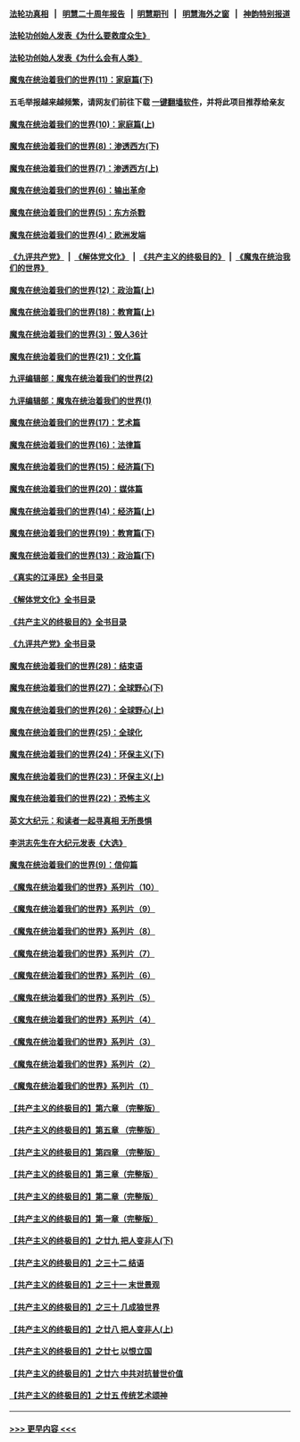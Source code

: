 #### [法轮功真相](https://github.com/gfw-breaker/truth/blob/master/README.md?t=0) &nbsp;&nbsp;|&nbsp;&nbsp; [明慧二十周年报告](https://github.com/gfw-breaker/mh-reports/blob/master/README.md?t=0) &nbsp;&nbsp;|&nbsp;&nbsp;[明慧期刊](https://github.com/gfw-breaker/mh-qikan) &nbsp;&nbsp;|&nbsp;&nbsp; [明慧海外之窗](https://github.com/gfw-breaker/mh-news/blob/master/README.md?t=0) &nbsp;&nbsp;|&nbsp;&nbsp; [神韵特别报道](https://github.com/gfw-breaker/mh-news/blob/master/shenyun.md?t=0)
#### [法轮功创始人发表《为什么要救度众生》](../pages/nsc422/n13975246.md?t=07020344) 
#### [法轮功创始人发表《为什么会有人类》](../pages/nsc422/n13912117.md?t=07020344) 
#### [魔鬼在统治着我们的世界(11)：家庭篇(下)](../pages/nsc422/n10440961.md?t=07020344) 
#### 五毛举报越来越频繁，请网友们前往下载 [一键翻墙软件](https://github.com/gfw-breaker/ssr-accounts)，并将此项目推荐给亲友
#### [魔鬼在统治着我们的世界(10)：家庭篇(上)](../pages/nsc422/n10435448.md?t=07020344) 
#### [魔鬼在统治着我们的世界(8)：渗透西方(下)](../pages/nsc422/n10429603.md?t=07020344) 
#### [魔鬼在统治着我们的世界(7)：渗透西方(上)](../pages/nsc422/n10426013.md?t=07020344) 
#### [魔鬼在统治着我们的世界(6)：输出革命](../pages/nsc422/n10421536.md?t=07020344) 
#### [魔鬼在统治着我们的世界(5)：东方杀戮](../pages/nsc422/n10417707.md?t=07020344) 
#### [魔鬼在统治着我们的世界(4)：欧洲发端](../pages/nsc422/n10414890.md?t=07020344) 
#### [《九评共产党》](https://github.com/begood0513/9ping.md/blob/master/README.md) &nbsp;|&nbsp; [《解体党文化》](../../../../jtdwh.md/blob/master/README.md)  &nbsp;|&nbsp; [《共产主义的终极目的》](../../../../gczydzjmd.md/blob/master/README.md) &nbsp;|&nbsp; [《魔鬼在统治我们的世界》](../../../../mgztzwmdsj.md/blob/master/README.md) 
#### [魔鬼在统治着我们的世界(12)：政治篇(上)](../pages/nsc422/n10444576.md?t=07020344) 
#### [魔鬼在统治着我们的世界(18)：教育篇(上)](../pages/nsc422/n10526970.md?t=07020344) 
#### [魔鬼在统治着我们的世界(3)：毁人36计](../pages/nsc422/n10411583.md?t=07020344) 
#### [魔鬼在统治着我们的世界(21)：文化篇](../pages/nsc422/n10597706.md?t=07020344) 
#### [九评编辑部：魔鬼在统治着我们的世界(2)](../pages/nsc422/n10410036.md?t=07020344) 
#### [九评编辑部：魔鬼在统治着我们的世界(1)](../pages/nsc422/n10406825.md?t=07020344) 
#### [魔鬼在统治着我们的世界(17)：艺术篇](../pages/nsc422/n10499093.md?t=07020344) 
#### [魔鬼在统治着我们的世界(16)：法律篇](../pages/nsc422/n10485969.md?t=07020344) 
#### [魔鬼在统治着我们的世界(15)：经济篇(下)](../pages/nsc422/n10469975.md?t=07020344) 
#### [魔鬼在统治着我们的世界(20)：媒体篇](../pages/nsc422/n10586579.md?t=07020344) 
#### [魔鬼在统治着我们的世界(14)：经济篇(上)](../pages/nsc422/n10457370.md?t=07020344) 
#### [魔鬼在统治着我们的世界(19)：教育篇(下)](../pages/nsc422/n10564808.md?t=07020344) 
#### [魔鬼在统治着我们的世界(13)：政治篇(下)](../pages/nsc422/n10448270.md?t=07020344) 
#### [《真实的江泽民》全书目录](../pages/nsc422/n13721399.md?t=07020344) 
#### [《解体党文化》全书目录](../pages/nsc422/n13721157.md?t=07020344) 
#### [《共产主义的终极目的》全书目录](../pages/nsc422/n13721048.md?t=07020344) 
#### [《九评共产党》全书目录](../pages/nsc422/n13708085.md?t=07020344) 
#### [魔鬼在统治着我们的世界(28)：结束语](../pages/nsc422/n10936246.md?t=07020344) 
#### [魔鬼在统治着我们的世界(27)：全球野心(下)](../pages/nsc422/n10928319.md?t=07020344) 
#### [魔鬼在统治着我们的世界(26)：全球野心(上)](../pages/nsc422/n10900318.md?t=07020344) 
#### [魔鬼在统治着我们的世界(25)：全球化](../pages/nsc422/n10788205.md?t=07020344) 
#### [魔鬼在统治着我们的世界(24)：环保主义(下)](../pages/nsc422/n10695307.md?t=07020344) 
#### [魔鬼在统治着我们的世界(23)：环保主义(上)](../pages/nsc422/n10688613.md?t=07020344) 
#### [魔鬼在统治着我们的世界(22)：恐怖主义](../pages/nsc422/n10614727.md?t=07020344) 
#### [英文大纪元：和读者一起寻真相 无所畏惧](../pages/nsc422/n12542027.md?t=07020344) 
#### [李洪志先生在大纪元发表《大选》](../pages/nsc422/n12534746.md?t=07020344) 
#### [魔鬼在统治着我们的世界(9)：信仰篇](../pages/nsc422/n10432159.md?t=07020344) 
#### [《魔鬼在统治着我们的世界》系列片（10）](../pages/nsc422/n12292670.md?t=07020344) 
#### [《魔鬼在统治着我们的世界》系列片（9）](../pages/nsc422/n12290859.md?t=07020344) 
#### [《魔鬼在统治着我们的世界》系列片（8）](../pages/nsc422/n12287445.md?t=07020344) 
#### [《魔鬼在统治着我们的世界》系列片（7）](../pages/nsc422/n12283425.md?t=07020344) 
#### [《魔鬼在统治着我们的世界》系列片（6）](../pages/nsc422/n12282314.md?t=07020344) 
#### [《魔鬼在统治着我们的世界》系列片（5）](../pages/nsc422/n12281419.md?t=07020344) 
#### [《魔鬼在统治着我们的世界》系列片（4）](../pages/nsc422/n12274024.md?t=07020344) 
#### [《魔鬼在统治着我们的世界》系列片（3）](../pages/nsc422/n12271322.md?t=07020344) 
#### [《魔鬼在统治着我们的世界》系列片（2）](../pages/nsc422/n12269049.md?t=07020344) 
#### [《魔鬼在统治着我们的世界》系列片（1）](../pages/nsc422/n12267575.md?t=07020344) 
#### [【共产主义的终极目的】第六章 （完整版）](../pages/nsc422/n11428913.md?t=07020344) 
#### [【共产主义的终极目的】第五章 （完整版）](../pages/nsc422/n11428912.md?t=07020344) 
#### [【共产主义的终极目的】第四章 （完整版）](../pages/nsc422/n11428907.md?t=07020344) 
#### [【共产主义的终极目的】第三章（完整版）](../pages/nsc422/n11428848.md?t=07020344) 
#### [【共产主义的终极目的】第二章（完整版）](../pages/nsc422/n11428831.md?t=07020344) 
#### [【共产主义的终极目的】第一章（完整版）](../pages/nsc422/n11417651.md?t=07020344) 
#### [【共产主义的终极目的】之廿九 把人变非人(下)](../pages/nsc422/n11344140.md?t=07020344) 
#### [【共产主义的终极目的】之三十二 结语](../pages/nsc422/n11360535.md?t=07020344) 
#### [【共产主义的终极目的】之三十一 末世景观](../pages/nsc422/n11351129.md?t=07020344) 
#### [【共产主义的终极目的】之三十 几成狼世界](../pages/nsc422/n11348280.md?t=07020344) 
#### [【共产主义的终极目的】之廿八 把人变非人(上)](../pages/nsc422/n11340492.md?t=07020344) 
#### [【共产主义的终极目的】之廿七 以恨立国](../pages/nsc422/n11336944.md?t=07020344) 
#### [【共产主义的终极目的】之廿六 中共对抗普世价值](../pages/nsc422/n11324785.md?t=07020344) 
#### [【共产主义的终极目的】之廿五 传统艺术颂神](../pages/nsc422/n11296396.md?t=07020344) 

----
#### [ >>> 更早内容 <<< ](../indexes/nsc422-earlier.md)
